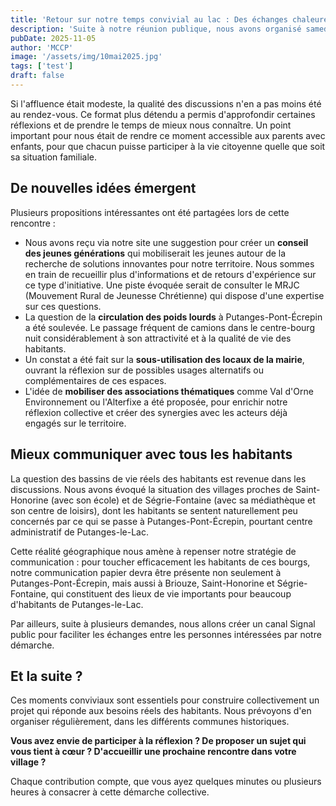 ```yaml
---
title: 'Retour sur notre temps convivial au lac : Des échanges chaleureux sous le soleil printanier'
description: 'Suite à notre réunion publique, nous avons organisé samedi 10 mai un moment de rencontre informel au bord du lac de Rabodanges, près des jeux pour enfants. Sous un magnifique ciel bleu printanier, café, jus de pomme et gâteaux ont accompagné nos échanges.'
pubDate: 2025-11-05
author: 'MCCP'
image: '/assets/img/10mai2025.jpg'
tags: ['test']
draft: false
---
```


Si l'affluence était modeste, la qualité des discussions n'en a pas moins été au rendez-vous. Ce format plus détendu a permis d'approfondir certaines réflexions et de prendre le temps de mieux nous connaître. Un point important pour nous était de rendre ce moment accessible aux parents avec enfants, pour que chacun puisse participer à la vie citoyenne quelle que soit sa situation familiale.

## De nouvelles idées émergent

Plusieurs propositions intéressantes ont été partagées lors de cette rencontre :

- Nous avons reçu via notre site une suggestion pour créer un **conseil des jeunes générations** qui mobiliserait les jeunes autour de la recherche de solutions innovantes pour notre territoire. Nous sommes en train de recueillir plus d'informations et de retours d'expérience sur ce type d'initiative. Une piste évoquée serait de consulter le MRJC (Mouvement Rural de Jeunesse Chrétienne) qui dispose d'une expertise sur ces questions.
- La question de la **circulation des poids lourds** à Putanges-Pont-Écrepin a été soulevée. Le passage fréquent de camions dans le centre-bourg nuit considérablement à son attractivité et à la qualité de vie des habitants.
- Un constat a été fait sur la **sous-utilisation des locaux de la mairie**, ouvrant la réflexion sur de possibles usages alternatifs ou complémentaires de ces espaces.
- L'idée de **mobiliser des associations thématiques** comme Val d'Orne Environnement ou l'Alterfixe a été proposée, pour enrichir notre réflexion collective et créer des synergies avec les acteurs déjà engagés sur le territoire.

## Mieux communiquer avec tous les habitants

La question des bassins de vie réels des habitants est revenue dans les discussions. Nous avons évoqué la situation des villages proches de Saint-Honorine (avec son école) et de Ségrie-Fontaine (avec sa médiathèque et son centre de loisirs), dont les habitants se sentent naturellement peu concernés par ce qui se passe à Putanges-Pont-Écrepin, pourtant centre administratif de Putanges-le-Lac.

Cette réalité géographique nous amène à repenser notre stratégie de communication : pour toucher efficacement les habitants de ces bourgs, notre communication papier devra être présente non seulement à Putanges-Pont-Écrepin, mais aussi à Briouze, Saint-Honorine et Ségrie-Fontaine, qui constituent des lieux de vie importants pour beaucoup d'habitants de Putanges-le-Lac.

Par ailleurs, suite à plusieurs demandes, nous allons créer un canal Signal public pour faciliter les échanges entre les personnes intéressées par notre démarche.

## Et la suite ?

Ces moments conviviaux sont essentiels pour construire collectivement un projet qui réponde aux besoins réels des habitants. Nous prévoyons d'en organiser régulièrement, dans les différents communes historiques.

**Vous avez envie de participer à la réflexion ? De proposer un sujet qui vous tient à cœur ? D'accueillir une prochaine rencontre dans votre village ?**

Chaque contribution compte, que vous ayez quelques minutes ou plusieurs heures à consacrer à cette démarche collective.
